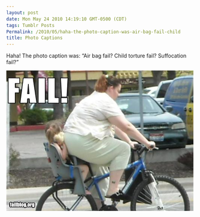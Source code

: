 ```yaml
---
layout: post
date: Mon May 24 2010 14:19:10 GMT-0500 (CDT)
tags: Tumblr Posts
Permalink: /2010/05/haha-the-photo-caption-was-air-bag-fail-child
title: Photo Captions
---
```


Haha! The photo caption was: &ldquo;Air bag fail? Child torture fail? Suffocation fail?&rdquo;

![](/public/assets/tumblr/tumblr_l2xv00eis61qa4klho1_500.jpg)
